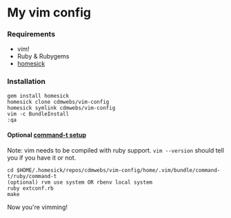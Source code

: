 My vim config
=============

### Requirements
* vim!
* Ruby & Rubygems
* [homesick](https://github.com/technicalpickles/homesick)

### Installation
    gem install homesick
    homesick clone cdmwebs/vim-config
    homesick symlink cdmwebs/vim-config
    vim -c BundleInstall
    :qa

#### Optional [command-t setup](https://wincent.com/products/command-t)

Note: vim needs to be compiled with ruby support. `vim --version` should 
tell you if you have it or not.

    cd $HOME/.homesick/repos/cdmwebs/vim-config/home/.vim/bundle/command-t/ruby/command-t
    (optional) rvm use system OR rbenv local system
    ruby extconf.rb
    make

Now you're vimming!
